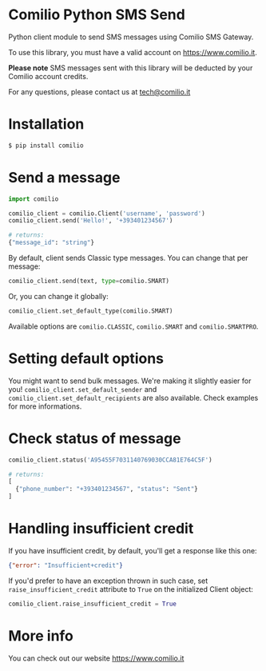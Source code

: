 # Comilio Python SMS Send

Python client module to send SMS messages using Comilio SMS Gateway.

To use this library, you must have a valid account on https://www.comilio.it.

**Please note** SMS messages sent with this library will be deducted by your Comilio account credits.

For any questions, please contact us at tech@comilio.it

# Installation

```bash
$ pip install comilio
```

# Send a message

```py
import comilio

comilio_client = comilio.Client('username', 'password')
comilio_client.send('Hello!', '+393401234567')

# returns:
{"message_id": "string"}
```

By default, client sends Classic type messages. You can change that per message:
```py
comilio_client.send(text, type=comilio.SMART)
```
Or, you can change it globally:
```py
comilio_client.set_default_type(comilio.SMART)
```
Available options are `comilio.CLASSIC`, `comilio.SMART` and `comilio.SMARTPRO`.

# Setting default options
You might want to send bulk messages. We're making it slightly easier for you!
`comilio_client.set_default_sender` and `comilio_client.set_default_recipients` are also available. Check examples for more informations.

# Check status of message

```py
comilio_client.status('A95455F7031140769030CCA81E764C5F')

# returns:
[
  {"phone_number": "+393401234567", "status": "Sent"}
]
```

# Handling insufficient credit
If you have insufficient credit, by default, you'll get a response like this one:
```json
{"error": "Insufficient+credit"}
```
If you'd prefer to have an exception thrown in such case, set `raise_insufficient_credit` attribute to `True` on the initialized Client object:
```py
comilio_client.raise_insufficient_credit = True
```

# More info

You can check out our website https://www.comilio.it
